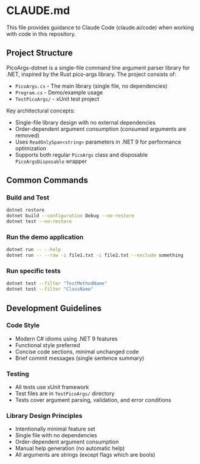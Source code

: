 # CLAUDE.md

This file provides guidance to Claude Code (claude.ai/code) when working with code in this repository.

## Project Structure

PicoArgs-dotnet is a single-file command line argument parser library for .NET, inspired by the Rust pico-args library. The project consists of:

- `PicoArgs.cs` - The main library (single file, no dependencies)
- `Program.cs` - Demo/example usage
- `TestPicoArgs/` - xUnit test project

Key architectural concepts:
- Single-file library design with no external dependencies
- Order-dependent argument consumption (consumed arguments are removed)
- Uses `ReadOnlySpan<string>` parameters in .NET 9 for performance optimization
- Supports both regular `PicoArgs` class and disposable `PicoArgsDisposable` wrapper

## Common Commands

### Build and Test
```bash
dotnet restore
dotnet build --configuration Debug --no-restore
dotnet test --no-restore
```

### Run the demo application
```bash
dotnet run -- --help
dotnet run -- --raw -i file1.txt -i file2.txt --exclude something
```

### Run specific tests
```bash
dotnet test --filter "TestMethodName"
dotnet test --filter "ClassName"
```

## Development Guidelines

### Code Style
- Modern C# idioms using .NET 9 features
- Functional style preferred
- Concise code sections, minimal unchanged code
- Brief commit messages (single sentence summary)

### Testing
- All tests use xUnit framework
- Test files are in `TestPicoArgs/` directory
- Tests cover argument parsing, validation, and error conditions

### Library Design Principles
- Intentionally minimal feature set
- Single file with no dependencies
- Order-dependent argument consumption
- Manual help generation (no automatic help)
- All arguments are strings (except flags which are bools)